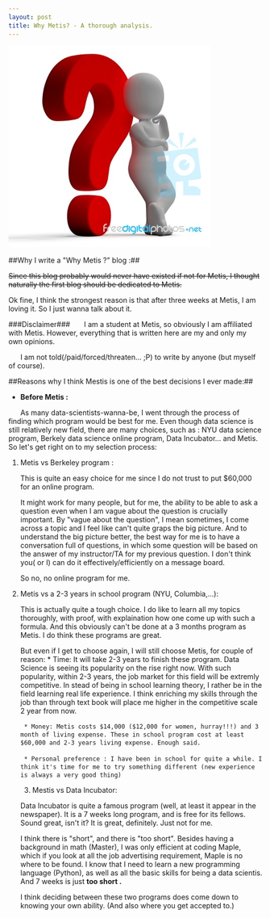 ```yaml
---
layout: post
title: Why Metis? - A thorough analysis.
---
```

![Question Mark](/images/question.jpg)

##Why I write a "Why Metis ?" blog :##

<strike>Since this blog probably would never have existed if not for Metis, I thought naturally the first blog should be dedicated to Metis.</strike>

Ok fine, I think the strongest reason is that after three weeks at Metis, I am loving it. So I just wanna talk about it.

###Disclaimer###
&nbsp;&nbsp;&nbsp;&nbsp;&nbsp;&nbsp;I am a student at Metis, so obviously I am affiliated with Metis. However, everything that is written here are my and only my own opinions.

&nbsp;&nbsp;&nbsp;&nbsp;&nbsp;&nbsp;I am not told(/paid/forced/threaten... ;P) to write by anyone (but myself of course).

##Reasons why I think Mestis is one of the best decisions I ever made:##


* __Before Metis :__ 

&nbsp;&nbsp;&nbsp;&nbsp;&nbsp;&nbsp;As many data-scientists-wanna-be, I went through the process of finding which program would be best for me. Even though data science is still relatively new field, there are many choices, such as : NYU data science program, Berkely data science online program, Data Incubator... and Metis. So let's get right on to my selection process:
		
1. Metis vs Berkeley program : 

    This is quite an easy choice for me since I do not trust to put $60,000 for an online program.

    It might work for many people, but for me, the ability to be able to ask a question even when I am vague about the question is crucially important. By "vague about the question", I mean sometimes, I come across a topic and I feel like can't quite graps the big picture. And to understand the big picture better, the best way for me is to have a conversation full of questions, in which some question will be based on the answer of my instructor/TA for my previous question. I don't think you( or I) can do it effectively/efficiently on a message board. 

    So no, no online program for me.

		
2. Metis vs a 2-3 years in school program (NYU, Columbia,...):

    This is actually quite a tough choice. I do like to learn all my topics thoroughly, with proof, with explaination how one come up with such a formula. And this obviously can't be done at a 3 months program as Metis. I do think these programs are great. 

    But even if I get to choose again, I will still choose Metis, for couple of reason:
        * Time: It will take 2-3 years to finish these program. 
        Data Science is seeing its popularity on the rise right now. With such popularity, within 2-3 years, the job market for this field will be extremly competitive. In stead of being in school learning theory, I rather be in the field learning real life experience. I think enriching my skills through the job than through text book will place me higher in the competitive scale 2 year from now.

        * Money: Metis costs $14,000 ($12,000 for women, hurray!!!) and 3 month of living expense. These in school program cost at least $60,000 and 2-3 years living expense. Enough said.

        * Personal preference : I have been in school for quite a while. I think it's time for me to try something different (new experience is always a very good thing) 	

    3. Mestis vs Data Incubator:

    Data Incubator is quite a famous program (well, at least it appear in the newspaper). It is a 7 weeks long program, and is free for its fellows. Sound great, isn't it? It is great, definitely. Just not for me.

    I think there is "short", and there is "too short". Besides having a background in math (Master), I was only efficient at coding Maple, which if you look at all the job advertising requirement, Maple is no where to be found. I know that I need to learn a new programming language (Python), as well as all the basic skills for being a data scientis. And 7 weeks is just **too short .**

    I think deciding between these two programs does come down to knowing your own ability. (And also where you get accepted to.)


 		